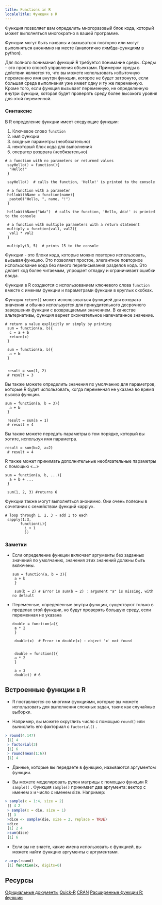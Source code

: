 ```yaml
---
title: Functions in R
localeTitle: Функции в R
---
```

Функция позволяет вам определить многоразовый блок кода, который может выполняться многократно в вашей программе.

Функции могут быть названы и вызываться повторно или могут выполняться анонимно на месте (аналогично лямбда-функциям в python).

Для полного понимания функций R требуется понимание среды. Среды - это просто способ управления объектами. Примером среды в действии является то, что вы можете использовать избыточную переменную имя внутри функции, которое не будет затронуто, если большая среда выполнения уже имеет одну и ту же переменную. Кроме того, если функция вызывает переменную, не определенную внутри функции, которая будет проверять среду более высокого уровня для этой переменной.

### Синтаксис

В R определение функции имеет следующие функции:

1.  Ключевое слово `function`
2.  имя функции
3.  входные параметры (необязательно)
4.  некоторый блок кода для выполнения
5.  оператор возврата (необязательно)

```{r}
# a function with no parameters or returned values 
 sayHello() = function(){ 
  "Hello!" 
 } 
 
 sayHello()  # calls the function, 'Hello!' is printed to the console 
 
 # a function with a parameter 
 helloWithName = function(name){ 
  paste0("Hello, ", name, "!") 
 } 
 
 helloWithName("Ada")  # calls the function, 'Hello, Ada!' is printed to the console 
 
 # a function with multiple parameters with a return statement 
 multiply = function(val1, val2){ 
  val1 * val2 
 } 
 
 multiply(3, 5)  # prints 15 to the console 
```

Функции - это блоки кода, которые можно повторно использовать, вызывая функцию. Это позволяет простое, элегантное повторное использование кода без явного переписывания разделов кода. Это делает код более читаемым, упрощает отладку и ограничивает ошибки ввода.

Функции в R создаются с использованием ключевого слова `function` вместе с именем функции и параметрами функции в круглых скобках.

Функция `return()` может использоваться функцией для возврата значения и обычно используется для принудительного досрочного завершения функции с возвращаемым значением. В качестве альтернативы, функция вернет окончательное напечатанное значение.

```{r}
# return a value explicitly or simply by printing 
 sum = function(a, b){ 
  c = a + b 
  return(c) 
 } 
 
 sum = function(a, b){ 
  a + b 
 } 
 
 
 result = sum(1, 2) 
 # result = 3 
```

Вы также можете определить значения по умолчанию для параметров, которые R будет использовать, когда переменная не указана во время вызова функции.

```{r}
sum = function(a, b = 3){ 
  a + b 
 } 
 
 result = sum(a = 1) 
 # result = 4 
```

Вы также можете передать параметры в том порядке, который вы хотите, используя имя параметра.

```{r}
result = sum(b=2, a=2) 
 # result = 4 
```

R также может принимать дополнительные необязательные параметры с помощью «...»

```{r}
sum = function(a, b, ...){ 
  a + b + ... 
 } 
 
 sum(1, 2, 3) #returns 6 
```

Функции также могут выполняться анонимно. Они очень полезны в сочетании с семейством функций «apply».

```{r}
# loop through 1, 2, 3 - add 1 to each 
 sapply(1:3, 
       function(i){ 
         i + 1 
         }) 
```

### Заметки

*   Если определение функции включает аргументы без заданных значений по умолчанию, значения этих значений должны быть включены.
    
    ```{r}
    sum = function(a, b = 3){ 
     a + b 
     } 
     
     sum(b = 2) # Error in sum(b = 2) : argument "a" is missing, with no default 
    
    ```
    
*   Переменные, определенные внутри функции, существуют только в пределах этой функции, но будут проверять большую среду, если переменная не указана
    
    ```{r}
    double = function(a){ 
     a * 2 
     } 
     
     double(x)  # Error in double(x) : object 'x' not found 
     
     
     double = function(){ 
     a * 2 
     } 
     
     a = 3 
     double() # 6 
    
    ```
    

## Встроенные функции в R

*   R поставляется со многими функциями, которые вы можете использовать для выполнения сложных задач, таких как случайные выборки.
    
*   Например, вы можете округлить число с помощью `round()` или вычислить его факториал с `factorial()` .
    

```r
> round(4.147) 
 [1] 4 
 > factorial(3) 
 [1] 6 
 > round(mean(1:6)) 
 [1] 4 
```

*   Данные, которые вы передаете в функцию, называются аргументом функции.
    
*   Вы можете моделировать рулон матрицы с помощью функции R `sample()` . Функция `sample()` принимает два аргумента: вектор с именем x и число с именем size. Например:
    

```r
> sample(x = 1:4, size = 2) 
 [] 4 2 
 > sample(x = die, size = 1) 
 [] 3 
 >dice <- sample(die, size = 2, replace = TRUE) 
 >dice 
 [1] 2 4 
 >sum(dice) 
 [1] 6 
```

*   Если вы не знаете, какие имена использовать с функцией, вы можете найти функцию аргументы с аргументами.

```r
> args(round) 
 [1] function(x, digits=0) 
```

## Ресурсы

[Официальные документы](https://cran.r-project.org/manuals.html) [Quick-R](https://www.statmethods.net/management/functions.html) [CRAN](https://cran.r-project.org/doc/manuals/r-release/R-lang.html#Functions) [Расширенные функции R: функции](http://adv-r.had.co.nz/Functions.html)